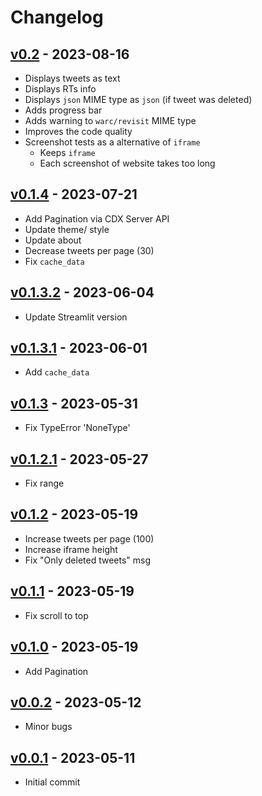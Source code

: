 # Changelog

## [v0.2](https://github.com/claromes/waybacktweets/releases/tag/v0.2) - 2023-08-16

- Displays tweets as text
- Displays RTs info
- Displays `json` MIME type as `json` (if tweet was deleted)
- Adds progress bar
- Adds warning to `warc/revisit` MIME type
- Improves the code quality
- Screenshot tests as a alternative of `iframe`
  - Keeps `iframe`
  - Each screenshot of website takes too long

## [v0.1.4](https://github.com/claromes/waybacktweets/releases/tag/v0.1.4) - 2023-07-21
- Add Pagination via CDX Server API
- Update theme/ style
- Update about
- Decrease tweets per page (30)
- Fix `cache_data`

## [v0.1.3.2](https://github.com/claromes/waybacktweets/releases/tag/v0.1.3.2) - 2023-06-04
- Update Streamlit version

## [v0.1.3.1](https://github.com/claromes/waybacktweets/releases/tag/v0.1.3.1) - 2023-06-01
- Add `cache_data`

## [v0.1.3](https://github.com/claromes/waybacktweets/releases/tag/v0.1.3) - 2023-05-31
- Fix TypeError 'NoneType'

## [v0.1.2.1](https://github.com/claromes/waybacktweets/releases/tag/v0.1.2.1) - 2023-05-27
- Fix range

## [v0.1.2](https://github.com/claromes/waybacktweets/releases/tag/v0.1.2) - 2023-05-19
- Increase tweets per page (100)
- Increase iframe height
- Fix "Only deleted tweets" msg

## [v0.1.1](https://github.com/claromes/waybacktweets/releases/tag/v0.1.1) - 2023-05-19
- Fix scroll to top

## [v0.1.0](https://github.com/claromes/waybacktweets/releases/tag/v0.1.0) - 2023-05-19
- Add Pagination

## [v0.0.2](https://github.com/claromes/waybacktweets/releases/tag/v0.0.2) - 2023-05-12
- Minor bugs

## [v0.0.1](https://github.com/claromes/waybacktweets/releases/tag/v0.0.1) - 2023-05-11
- Initial commit